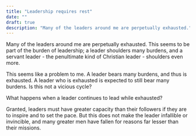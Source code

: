 ```yaml
---
title: "Leadership requires rest"
date: ""
draft: true
description: "Many of the leaders around me are perpetually exhausted."
---
```


Many of the leaders around me are perpetually exhausted. This seems to be part of the burden of leadership; a leader shoulders many burdens, and a servant leader - the penultimate kind of Christian leader - shoulders even more.

This seems like a problem to me. A leader bears many burdens, and thus is exhausted. A leader who is exhausted is expected to still bear many burdens. Is this not a vicious cycle?

What happens when a leader continues to lead while exhausted?

Granted, leaders must have greater capacity than their followers if they are to inspire and to set the pace. But this does not make the leader infallible or invincible, and many greater men have fallen for reasons far lesser than their missions.
